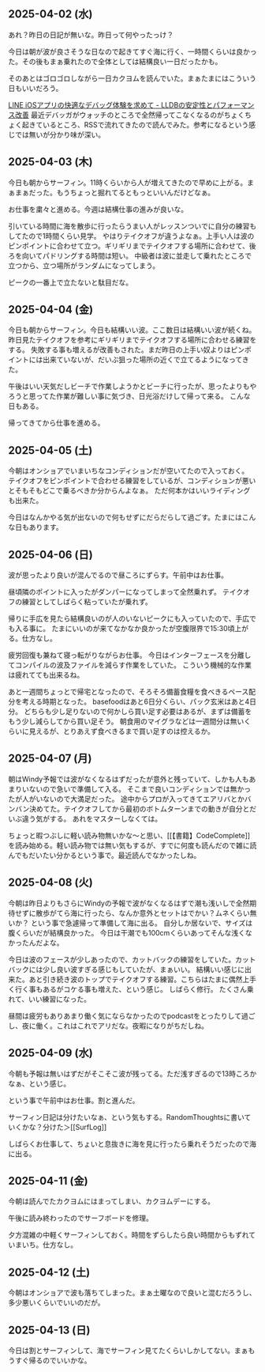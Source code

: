 ## 2025-04-02 (水)

あれ？昨日の日記が無いな。昨日って何やったっけ？

今日は朝が波が良さそうな日なので起きてすぐ海に行く、一時間くらいは良かった。その後もまぁ乗れたので全体としては結構良い一日だったかも。

そのあとはゴロゴロしながら一日カクヨムを読んでいた。まぁたまにはこういう日もいいだろう。

[LINE iOSアプリの快適なデバッグ体験を求めて - LLDBの安定性とパフォーマンス改善](https://techblog.lycorp.co.jp/ja/20250402b) 最近デバッガがウォッチのところで全然帰ってこなくなるのがちょくちょく起きているところ、RSSで流れてきたので読んでみた。参考になるという感じでは無いが分かり味が深い。

## 2025-04-03 (木)

今日も朝からサーフィン。11時くらいから人が増えてきたので早めに上がる。まぁまぁだった。もうちょっと掘れてるともっといいんだけどなぁ。

お仕事を粛々と進める。今週は結構仕事の進みが良いな。

引いている時間に海を散歩に行ったらうまい人がレッスンついでに自分の練習もしてたので1時間くらい見学。
やはりテイクオフが違うよなぁ。上手い人は波のピンポイントに合わせて立つ。ギリギリまでテイクオフする場所に合わせて、後ろを向いてパドリングする時間は短い。
中級者は波に並走して乗れたところで立つから、立つ場所がランダムになってしまう。

ピークの一番上で立たないと駄目だな。

## 2025-04-04 (金)

今日も朝からサーフィン。今日も結構いい波。ここ数日は結構いい波が続くね。
昨日見たテイクオフを参考にギリギリまでテイクオフする場所に合わせる練習をする。
失敗する事も増えるが改善もされた。まだ昨日の上手い奴よりはピンポイントには出来ていないが、だいぶ狙った場所の近くで立てるようになってきた。

午後はいい天気だしビーチで作業しようかとビーチに行ったが、思ったよりもやろうと思ってた作業が難しい事に気づき、日光浴だけして帰って来る。
こんな日もある。

帰ってきてから仕事を進める。

## 2025-04-05 (土)

今朝はオンショアでいまいちなコンディションだが空いてたので入っておく。
テイクオフをピンポイントで合わせる練習をしているが、コンディションが悪いとそもそもどこで乗るべきか分からんよなぁ。
ただ何本かはいいライディングも出来た。

今日はなんかやる気が出ないので何もせずにだらだらして過ごす。たまにはこんな日もあります。

## 2025-04-06 (日)

波が思ったより良いが混んでるので昼ころにずらす。午前中はお仕事。

昼頃隣のポイントに入ったがダンパーになってしまって全然乗れず。
テイクオフの練習としてしばらく粘っていたが乗れず。

帰りに手広を見たら結構良いのが人のいないピークにも入っていたので、手広でも入る事に。
たまにいいのが来てなかなか良かったが空腹限界で15:30頃上がる。仕方なし。

疲労回復も兼ねて寝っ転がりながらお仕事。
今日はインターフェースを分離してコンパイルの波及ファイルを減らす作業をしていた。
こういう機械的な作業は疲れてても出来るね。

あと一週間ちょっとで帰宅となったので、そろそろ備蓄食糧を食べきるペース配分を考える時期となった。
basefoodはあと6日分くらい、パック玄米はあと4日分。
どちらも少し足りないので何かしら買い足す必要はあるが、まずは備蓄をもう少し減らしてから買い足そう。
朝食用のマイグラなどは一週間分は無いくらいに見えるが、とりあえず食べきるまで買い足すのは控えるか。

## 2025-04-07 (月)

朝はWindy予報では波がなくなるはずだったが意外と残っていて、しかも人もあまりいないので急いで準備して入る。
そこまで良いコンディションでは無かったが人がいないので大満足だった。
途中からプロが入ってきてエアリバとかバンバン決めてた。テイクオフしてから最初のボトムターンまでの動きが自分とだいぶ違う気がする。
あれをマスターしなくては。

ちょっと暇つぶしに軽い読み物無いかな〜と思い、[[【書籍】CodeComplete]]を読み始める。軽い読み物では無い気もするが、すでに何度も読んだので雑に読んでもだいたい分かるという事で。最近読んでなかったしね。

## 2025-04-08 (火)

今朝は昨日よりもさらにWindyの予報で波がなくなるはずで潮も浅いしで全然期待せずに散歩がてら海に行ったら、なんか意外とセットはでかい？ムネくらい無いか？
という事で急遽帰って準備して海に出る。
自分しか居ないで、サイズは腹くらいだが結構良かった。
今日は干潮でも100cmくらいあってそんな浅くなかったんだよな。

今日は波のフェースが少しあったので、カットバックの練習をしていた。カットバックには少し良い波すぎる感じもしていたが、まぁいい。
結構いい感じに出来た。あと引き続き波のトップでテイクオフする練習。こちらはたまに偶然上手く行く事もあるがコケる事も増えた、という感じ。
しばらく修行。
たくさん乗れて、いい練習になった。

昼間は疲労もありあまり働く気にならなかったのでpodcastをとったりして過ごし、夜に働く。これはこれでアリだな。夜暇になりがちだしね。

## 2025-04-09 (水)

今朝も予報は無いはずだがそこそこ波が残ってる。ただ浅すぎるので13時ころかなぁ、という感じ。

という事で午前中はお仕事。割と進んだ。

サーフィン日記は分けたいなぁ、という気もする。RandomThoughtsに書いていくかな？分けた＞[[SurfLog]]

しばらくお仕事して、ちょいと息抜きに海を見に行ったら乗れそうだったので海に出る。

## 2025-04-11 (金)

今朝は読んでたカクヨムにはまってしまい、カクヨムデーにする。

午後に読み終わったのでサーフボードを修理。

夕方混雑の中軽くサーフィンしておく。時間をずらしたら良い時間からもずれていまいち。仕方なし。

## 2025-04-12 (土)

今朝はオンショアで波も落ちてしまった。まぁ土曜なので良いと混むだろうし、多少悪いくらいでいいのだが。

## 2025-04-13 (日)

今日は割とサーフィンして、海でサーフィン見てたくらいしかしてない。まぁもうすぐ帰るのでいいかな。